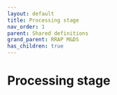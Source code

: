 ```yaml
---
layout: default
title: Processing stage
nav_order: 1
parent: Shared definitions
grand_parent: RRAP M&DS
has_children: true
---
```


# Processing stage
<!-- 
{: .no_toc .text-delta }
* TOC
{:toc} -->
